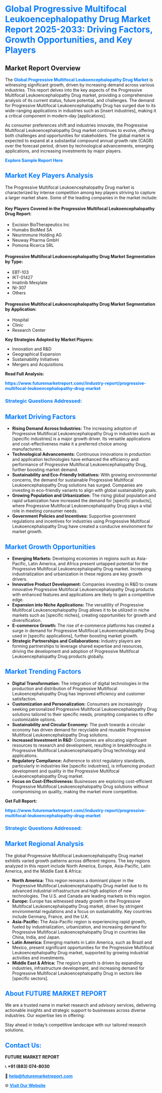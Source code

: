 <h1 style="color: #007BFF;">Global Progressive Multifocal Leukoencephalopathy Drug Market Report 2025-2033: Driving Factors, Growth Opportunities, and Key Players</h1>

<section id="overview">
<h2>Market Report Overview</h2>
<p>The <a href="https://www.futuremarketreport.com//industry-report/progressive-multifocal-leukoencephalopathy-drug-market" style="color: #007BFF; text-decoration: none;"><strong>Global Progressive Multifocal Leukoencephalopathy Drug Market</strong></a> is witnessing significant growth, driven by increasing demand across various industries. This report delves into the key aspects of the Progressive Multifocal Leukoencephalopathy Drug market, providing a comprehensive analysis of its current status, future potential, and challenges. The demand for Progressive Multifocal Leukoencephalopathy Drug has surged due to its wide-ranging applications in industries such as [insert industries], making it a critical component in modern-day [applications].</p>
<p>As consumer preferences shift and industries innovate, the Progressive Multifocal Leukoencephalopathy Drug market continues to evolve, offering both challenges and opportunities for stakeholders. The global market is expected to expand at a substantial compound annual growth rate (CAGR) over the forecast period, driven by technological advancements, emerging applications, and increasing investments by major players.</p>
</section>

<section id="overview">
<p><a href="https://www.futuremarketreport.com//request-sample/reportId=53262" style="color: #007BFF; text-decoration: none;"><strong>Explore Sample Report Here</strong></a></p>
</section>

<section id="key-players">
<h2 style="color: #007BFF;">Market Key Players Analysis</h2>
<p>The Progressive Multifocal Leukoencephalopathy Drug market is characterized by intense competition among key players striving to capture a larger market share. Some of the leading companies in the market include:</p>
<h4>Key Players Covered in the Progressive Multifocal Leukoencephalopathy Drug Report:</h4>
<ul><li>Excision BioTherapeutics Inc</li><li>Humabs BioMed SA</li><li>Neurimmune Holding AG</li><li>Neuway Pharma GmbH</li><li>Pomona Ricerca SRL</li></ul>
<h4>Progressive Multifocal Leukoencephalopathy Drug Market Segmentation by Type:</h4>
<ul><li>EBT-103</li><li>IKT-01427</li><li>Imatinib Mesylate</li><li>NI-307</li><li>Others</li></ul>

<h4>Progressive Multifocal Leukoencephalopathy Drug Market Segmentation by Application:</h4>
<ul><li>Hospital</li><li>Clinic</li><li>Research Center</li></ul>
<p><strong>Key Strategies Adopted by Market Players:</strong></p>
<ul>
<li>Innovation and R&D</li>
<li>Geographical Expansion</li>
<li>Sustainability Initiatives</li>
<li>Mergers and Acquisitions</li>
</ul>
</section>

<section>
<p><strong>Read Full Analysis: </strong></p><a href="https://www.futuremarketreport.com//industry-report/progressive-multifocal-leukoencephalopathy-drug-market" style="color: #007BFF; text-decoration: none;"><strong>https://www.futuremarketreport.com//industry-report/progressive-multifocal-leukoencephalopathy-drug-market</strong></a>
<h3 style="color: #007BFF;">Strategic Questions Addressed:</h3>
</section>

<section id="driving-factors">
<h2 style="color: #007BFF;">Market Driving Factors</h2>
<ul>
<li><strong>Rising Demand Across Industries:</strong> The increasing adoption of Progressive Multifocal Leukoencephalopathy Drug in industries such as [specific industries] is a major growth driver. Its versatile applications and cost-effectiveness make it a preferred choice among manufacturers.</li>
<li><strong>Technological Advancements:</strong> Continuous innovations in production and application technologies have enhanced the efficiency and performance of Progressive Multifocal Leukoencephalopathy Drug, further boosting market demand.</li>
<li><strong>Sustainability and Eco-Friendly Initiatives:</strong> With growing environmental concerns, the demand for sustainable Progressive Multifocal Leukoencephalopathy Drug solutions has surged. Companies are investing in eco-friendly variants to align with global sustainability goals.</li>
<li><strong>Growing Population and Urbanization:</strong> The rising global population and rapid urbanization have increased the demand for [specific products], where Progressive Multifocal Leukoencephalopathy Drug plays a vital role in meeting consumer needs.</li>
<li><strong>Government Policies and Incentives:</strong> Supportive government regulations and incentives for industries using Progressive Multifocal Leukoencephalopathy Drug have created a conducive environment for market growth.</li>
</ul>
</section>

<section id="growth-opportunities">
<h2 style="color: #007BFF;">Market Growth Opportunities</h2>
<ul>
<li><strong>Emerging Markets:</strong> Developing economies in regions such as Asia-Pacific, Latin America, and Africa present untapped potential for the Progressive Multifocal Leukoencephalopathy Drug market. Increasing industrialization and urbanization in these regions are key growth drivers.</li>
<li><strong>Innovative Product Development:</strong> Companies investing in R&D to create innovative Progressive Multifocal Leukoencephalopathy Drug products with enhanced features and applications are likely to gain a competitive edge.</li>
<li><strong>Expansion into Niche Applications:</strong> The versatility of Progressive Multifocal Leukoencephalopathy Drug allows it to be utilized in niche markets such as [specific niches], creating opportunities for growth and diversification.</li>
<li><strong>E-commerce Growth:</strong> The rise of e-commerce platforms has created a surge in demand for Progressive Multifocal Leukoencephalopathy Drug used in [specific applications], further boosting market growth.</li>
<li><strong>Strategic Partnerships and Collaborations:</strong> Industry players are forming partnerships to leverage shared expertise and resources, driving the development and adoption of Progressive Multifocal Leukoencephalopathy Drug products globally.</li>
</ul>
</section>

<section id="trending-factors">
<h2 style="color: #007BFF;">Market Trending Factors</h2>
<ul>
<li><strong>Digital Transformation:</strong> The integration of digital technologies in the production and distribution of Progressive Multifocal Leukoencephalopathy Drug has improved efficiency and customer satisfaction.</li>
<li><strong>Customization and Personalization:</strong> Consumers are increasingly seeking personalized Progressive Multifocal Leukoencephalopathy Drug solutions tailored to their specific needs, prompting companies to offer customizable options.</li>
<li><strong>Sustainability and Circular Economy:</strong> The push towards a circular economy has driven demand for recyclable and reusable Progressive Multifocal Leukoencephalopathy Drug solutions.</li>
<li><strong>Increased Investment in R&D:</strong> Companies are allocating significant resources to research and development, resulting in breakthroughs in Progressive Multifocal Leukoencephalopathy Drug technology and applications.</li>
<li><strong>Regulatory Compliance:</strong> Adherence to strict regulatory standards, particularly in industries like [specific industries], is influencing product development and quality in the Progressive Multifocal Leukoencephalopathy Drug market.</li>
<li><strong>Focus on Cost-Effectiveness:</strong> Businesses are exploring cost-efficient Progressive Multifocal Leukoencephalopathy Drug solutions without compromising on quality, making the market more competitive.</li>
</ul>
</section>

<section>
<p><strong>Get Full Report: </strong></p><a href="https://www.futuremarketreport.com//industry-report/progressive-multifocal-leukoencephalopathy-drug-market" style="color: #007BFF; text-decoration: none;"><strong>https://www.futuremarketreport.com//industry-report/progressive-multifocal-leukoencephalopathy-drug-market</strong></a>
<h3 style="color: #007BFF;">Strategic Questions Addressed:</h3>
</section>


<section id="regional-analysis">
<h2 style="color: #007BFF;">Market Regional Analysis</h2>
<p>The global Progressive Multifocal Leukoencephalopathy Drug market exhibits varied growth patterns across different regions. The key regions analyzed in this report include North America, Europe, Asia-Pacific, Latin America, and the Middle East & Africa:</p>
<ul>
<li><strong>North America:</strong> This region remains a dominant player in the Progressive Multifocal Leukoencephalopathy Drug market due to its advanced industrial infrastructure and high adoption of new technologies. The U.S. and Canada are leading markets in this region.</li>
<li><strong>Europe:</strong> Europe has witnessed steady growth in the Progressive Multifocal Leukoencephalopathy Drug market, driven by stringent environmental regulations and a focus on sustainability. Key countries include Germany, France, and the U.K.</li>
<li><strong>Asia-Pacific:</strong> The Asia-Pacific region is experiencing rapid growth, fueled by industrialization, urbanization, and increasing demand for Progressive Multifocal Leukoencephalopathy Drug in countries like China, India, and Japan.</li>
<li><strong>Latin America:</strong> Emerging markets in Latin America, such as Brazil and Mexico, present significant opportunities for the Progressive Multifocal Leukoencephalopathy Drug market, supported by growing industrial activities and investments.</li>
<li><strong>Middle East & Africa:</strong> The region’s growth is driven by expanding industries, infrastructure development, and increasing demand for Progressive Multifocal Leukoencephalopathy Drug in sectors like [specific sectors].</li>
</ul>
</section>

<footer>
<h2 style="color: #007BFF;">About FUTURE MARKET REPORT</h2>
<p>We are a trusted name in market research and advisory services, delivering actionable insights and strategic support to businesses across diverse industries. Our expertise lies in offering:</p>

<p>Stay ahead in today’s competitive landscape with our tailored research solutions.</p>

<h2 style="color: #007BFF;">Contact Us:</h2>
<p><strong>FUTURE MARKET REPORT</strong></p>
<p>📞 <strong>+91 (883) 074-8030</strong></p>
<p>📧 <strong><a href="mailto:help@futuremarketreport.com" style="color: #007BFF;">help@futuremarketreport.com</a></strong></p>
<p>🌐 <strong><a href="https://www.futuremarketreport.com/" style="color: #007BFF;">Visit Our Website</a></strong></p>
</footer>